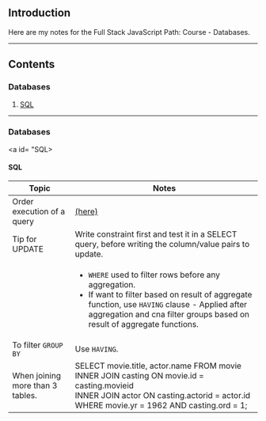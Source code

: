 ## Introduction

Here are my notes for the Full Stack JavaScript Path: Course - Databases.

---
## Contents

### Databases
1. [SQL](#db-sql)
---

### Databases

<a id= "SQL></a>
#### SQL

| Topic | Notes |
|-------|-------|
| Order execution of a query | [(here)](https://sqlbolt.com/lesson/select_queries_order_of_execution) |
| Tip for UPDATE| Write constraint first and test it in a SELECT query, before writing the column/value pairs to update.|
| | <ul><li>`WHERE` used to filter rows before any aggregation.</li><li>If want to filter based on result of aggregate function, use `HAVING` clause - Applied after aggregation and cna filter groups based on result of aggregate functions.</li></ul> |
| To filter `GROUP BY` | Use `HAVING`. |
| When joining more than 3 tables. | SELECT movie.title, actor.name FROM movie<br>INNER JOIN casting ON movie.id = casting.movieid<br>INNER JOIN actor ON casting.actorid = actor.id<br>WHERE movie.yr = 1962 AND casting.ord = 1; |
